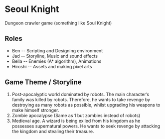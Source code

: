 # Seoul Knight
Dungeon crawler game (something like Soul Knight)

## Roles
* Ben -- Scripting and Designing environment
* Jad -- Storyline, Music and sound effects
* Bella -- Enemies (A* algorithm), Animations
* Hiroshi -- Assets and making pixel arts

## Game Theme / Storyline
1.	Post-apocalyptic world dominated by robots. The main character’s family was killed by robots. Therefore, he wants to take revenge by destroying as many robots as possible, whilst upgrading his weapons to make himself stronger.
2.	Zombie apocalypse (Same as 1 but zombies instead of robots)
3.	Medieval age. A wizard is being exiled from his kingdom as he possesses supernatural powers. He wants to seek revenge by attacking the kingdom and stealing their treasure.

